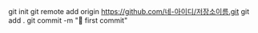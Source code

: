 git init
git remote add origin https://github.com/네-아이디/저장소이름.git
git add .
git commit -m "🚀 first commit"
